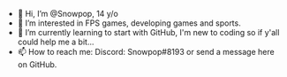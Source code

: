 - 👋 Hi, I’m @Snowpop, 14 y/o
- 👀 I’m interested in FPS games, developing games and sports.
- 🌱 I’m currently learning to start with GitHub, I'm new to coding so if y'all could help me a bit...
- 📫 How to reach me: Discord: Snowpop#8193 or send a message here on GitHub.



<!---
Snowpop/Snowpop is a ✨ special ✨ repository because its `README.md` (this file) appears on your GitHub profile.
You can click the Preview link to take a look at your changes.
--->
